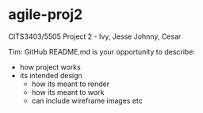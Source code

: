 # agile-proj2

CITS3403/5505 Project 2 - Ivy, Jesse Johnny, Cesar

Tim: GitHub README.md is your opportunity to describe:

- how project works
- its intended design
  - how its meant to render
  - how its meant to work
  - can include wireframe images etc